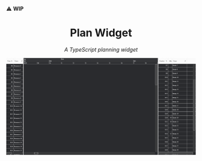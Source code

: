 :warning: **WIP**

<div align="center">

# Plan Widget

_A TypeScript planning widget_

</div>

![Plannig Widget Demo](widget_demo.png)
